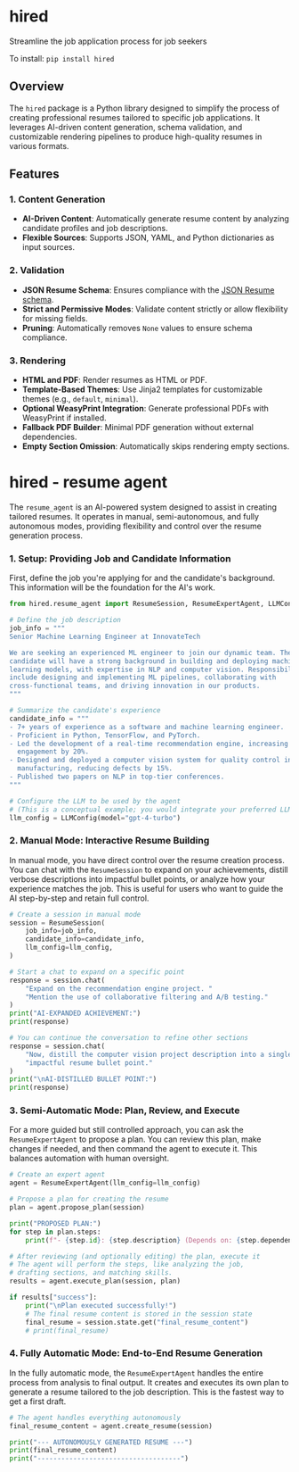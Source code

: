 # hired

Streamline the job application process for job seekers

To install: `pip install hired`

## Overview

The `hired` package is a Python library designed to simplify the process of creating professional resumes tailored to specific job applications. It leverages AI-driven content generation, schema validation, and customizable rendering pipelines to produce high-quality resumes in various formats.

## Features

### 1. Content Generation
- **AI-Driven Content**: Automatically generate resume content by analyzing candidate profiles and job descriptions.
- **Flexible Sources**: Supports JSON, YAML, and Python dictionaries as input sources.

### 2. Validation
- **JSON Resume Schema**: Ensures compliance with the [JSON Resume schema](https://jsonresume.org/schema/).
- **Strict and Permissive Modes**: Validate content strictly or allow flexibility for missing fields.
- **Pruning**: Automatically removes `None` values to ensure schema compliance.

### 3. Rendering
- **HTML and PDF**: Render resumes as HTML or PDF.
- **Template-Based Themes**: Use Jinja2 templates for customizable themes (e.g., `default`, `minimal`).
- **Optional WeasyPrint Integration**: Generate professional PDFs with WeasyPrint if installed.
- **Fallback PDF Builder**: Minimal PDF generation without external dependencies.
- **Empty Section Omission**: Automatically skips rendering empty sections.


# hired - resume agent

The `resume_agent` is an AI-powered system designed to assist in creating tailored resumes. It operates in manual, semi-autonomous, and fully autonomous modes, providing flexibility and control over the resume generation process.

### 1. Setup: Providing Job and Candidate Information

First, define the job you're applying for and the candidate's background. This information will be the foundation for the AI's work.

```python
from hired.resume_agent import ResumeSession, ResumeExpertAgent, LLMConfig

# Define the job description
job_info = """
Senior Machine Learning Engineer at InnovateTech

We are seeking an experienced ML engineer to join our dynamic team. The ideal
candidate will have a strong background in building and deploying machine
learning models, with expertise in NLP and computer vision. Responsibilities
include designing and implementing ML pipelines, collaborating with
cross-functional teams, and driving innovation in our products.
"""

# Summarize the candidate's experience
candidate_info = """
- 7+ years of experience as a software and machine learning engineer.
- Proficient in Python, TensorFlow, and PyTorch.
- Led the development of a real-time recommendation engine, increasing user
  engagement by 20%.
- Designed and deployed a computer vision system for quality control in
  manufacturing, reducing defects by 15%.
- Published two papers on NLP in top-tier conferences.
"""

# Configure the LLM to be used by the agent
# (This is a conceptual example; you would integrate your preferred LLM provider)
llm_config = LLMConfig(model="gpt-4-turbo")
```

### 2. Manual Mode: Interactive Resume Building

In manual mode, you have direct control over the resume creation process. You can chat with the `ResumeSession` to expand on your achievements, distill verbose descriptions into impactful bullet points, or analyze how your experience matches the job. This is useful for users who want to guide the AI step-by-step and retain full control.

```python
# Create a session in manual mode
session = ResumeSession(
    job_info=job_info,
    candidate_info=candidate_info,
    llm_config=llm_config,
)

# Start a chat to expand on a specific point
response = session.chat(
    "Expand on the recommendation engine project. "
    "Mention the use of collaborative filtering and A/B testing."
)
print("AI-EXPANDED ACHIEVEMENT:")
print(response)

# You can continue the conversation to refine other sections
response = session.chat(
    "Now, distill the computer vision project description into a single, "
    "impactful resume bullet point."
)
print("\nAI-DISTILLED BULLET POINT:")
print(response)
```

### 3. Semi-Automatic Mode: Plan, Review, and Execute

For a more guided but still controlled approach, you can ask the `ResumeExpertAgent` to propose a plan. You can review this plan, make changes if needed, and then command the agent to execute it. This balances automation with human oversight.

```python
# Create an expert agent
agent = ResumeExpertAgent(llm_config=llm_config)

# Propose a plan for creating the resume
plan = agent.propose_plan(session)

print("PROPOSED PLAN:")
for step in plan.steps:
    print(f"- {step.id}: {step.description} (Depends on: {step.dependencies})")

# After reviewing (and optionally editing) the plan, execute it
# The agent will perform the steps, like analyzing the job,
# drafting sections, and matching skills.
results = agent.execute_plan(session, plan)

if results["success"]:
    print("\nPlan executed successfully!")
    # The final resume content is stored in the session state
    final_resume = session.state.get("final_resume_content")
    # print(final_resume)
```

### 4. Fully Automatic Mode: End-to-End Resume Generation

In the fully automatic mode, the `ResumeExpertAgent` handles the entire process from analysis to final output. It creates and executes its own plan to generate a resume tailored to the job description. This is the fastest way to get a first draft.

```python
# The agent handles everything autonomously
final_resume_content = agent.create_resume(session)

print("--- AUTONOMOUSLY GENERATED RESUME ---")
print(final_resume_content)
print("------------------------------------")
```


